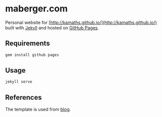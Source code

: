 # maberger.com

Personal website for [http://kamaths.github.io/](http://kamaths.github.io/) built with [Jekyll](http://jekyllrb.com/) and hosted on [GitHub Pages](https://pages.github.com/).

## Requirements

```sh
gem install github pages
```

## Usage

```sh
jekyll serve
```

## References
The template is used from [blog](https://github.com/mark-berger/mark-berger.github.io).
